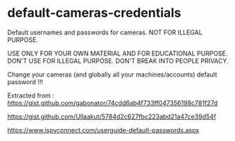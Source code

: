 # default-cameras-credentials
Default usernames and passwords for cameras. NOT FOR ILLEGAL PURPOSE.

USE ONLY FOR YOUR OWN MATERIAL AND FOR EDUCATIONAL PURPOSE. DON'T USE FOR ILLEGAL PURPOSE. DON'T BREAK INTO PEOPLE PRIVACY.

Change your cameras (and globally all your machines/accounts) default password !!!

Extracted from :
https://gist.github.com/gabonator/74cdd6ab4f733ff047356198c781f27d

https://gist.github.com/Ullaakut/5784d2c627fbc223abd21a47ce39d54f

https://www.ispyconnect.com/userguide-default-passwords.aspx
